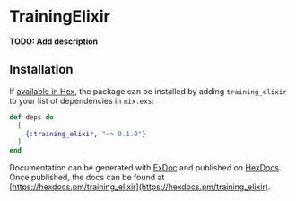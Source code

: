 # TrainingElixir

**TODO: Add description**

## Installation

If [available in Hex](https://hex.pm/docs/publish), the package can be installed
by adding `training_elixir` to your list of dependencies in `mix.exs`:

```elixir
def deps do
  [
    {:training_elixir, "~> 0.1.0"}
  ]
end
```

Documentation can be generated with [ExDoc](https://github.com/elixir-lang/ex_doc)
and published on [HexDocs](https://hexdocs.pm). Once published, the docs can
be found at [https://hexdocs.pm/training_elixir](https://hexdocs.pm/training_elixir).

